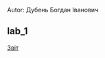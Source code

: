 Autor: Дубень Богдан Іванович

lab_1
---

[Звіт][1]

 [1]: https://docs.google.com/document/d/1aHHkrZFbOfNkICMYh-_h7Ks6GIlKsx9n0GfeSxu-n_k/edit?usp=sharing